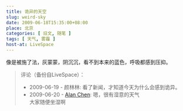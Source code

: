 ```yaml
---
title: 诡异的天空
slug: weird-sky
date: 2009-06-18T15:35:00+08:00
place: 北京
categories: [ 旧文, 随笔 ]
tags: [ 天气, 雾霾 ]
host-at: LiveSpace
---
```

像是被施了法，灰蒙蒙，阴沉沉，看不到本来的蓝色，呼吸都感到压抑。

> 评论（备份自LiveSpace）：
> 
> * 2009-06-19 - 颜林林: 看了新闻，才知道今天为什么会感到诡异。
> * 2009-06-20 - [Alan Chen](http://cid-bc50ca5b7024dc31.profile.live.com/): 嗯，很有湿意的天气<br>大家随便坐湿啊
